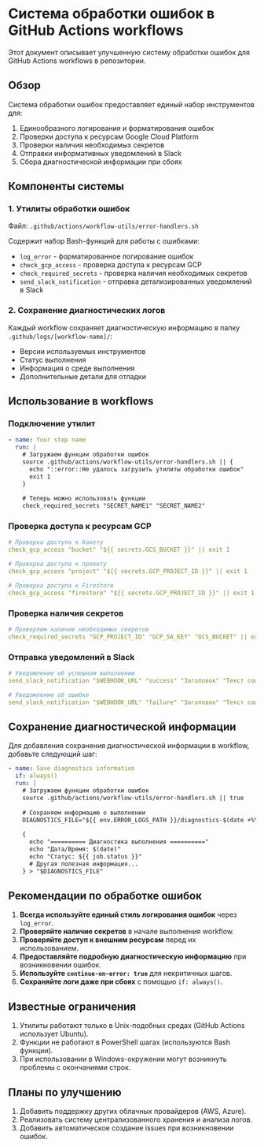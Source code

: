 # Система обработки ошибок в GitHub Actions workflows

Этот документ описывает улучшенную систему обработки ошибок для GitHub Actions workflows в репозитории.

## Обзор

Система обработки ошибок предоставляет единый набор инструментов для:

1. Единообразного логирования и форматирования ошибок
2. Проверки доступа к ресурсам Google Cloud Platform
3. Проверки наличия необходимых секретов
4. Отправки информативных уведомлений в Slack
5. Сбора диагностической информации при сбоях

## Компоненты системы

### 1. Утилиты обработки ошибок

Файл: `.github/actions/workflow-utils/error-handlers.sh`

Содержит набор Bash-функций для работы с ошибками:

- `log_error` - форматированное логирование ошибок
- `check_gcp_access` - проверка доступа к ресурсам GCP
- `check_required_secrets` - проверка наличия необходимых секретов
- `send_slack_notification` - отправка детализированных уведомлений в Slack

### 2. Сохранение диагностических логов

Каждый workflow сохраняет диагностическую информацию в папку `.github/logs/[workflow-name]/`:

- Версии используемых инструментов
- Статус выполнения
- Информация о среде выполнения
- Дополнительные детали для отладки

## Использование в workflows

### Подключение утилит

```yaml
- name: Your step name
  run: |
    # Загружаем функции обработки ошибок
    source .github/actions/workflow-utils/error-handlers.sh || {
      echo "::error::Не удалось загрузить утилиты обработки ошибок"
      exit 1
    }
    
    # Теперь можно использовать функции
    check_required_secrets "SECRET_NAME1" "SECRET_NAME2"
```

### Проверка доступа к ресурсам GCP

```yaml
# Проверка доступа к бакету
check_gcp_access "bucket" "${{ secrets.GCS_BUCKET }}" || exit 1

# Проверка доступа к проекту
check_gcp_access "project" "${{ secrets.GCP_PROJECT_ID }}" || exit 1

# Проверка доступа к Firestore
check_gcp_access "firestore" "${{ secrets.GCP_PROJECT_ID }}" || exit 1
```

### Проверка наличия секретов

```yaml
# Проверяем наличие необходимых секретов
check_required_secrets "GCP_PROJECT_ID" "GCP_SA_KEY" "GCS_BUCKET" || exit 1
```

### Отправка уведомлений в Slack

```yaml
# Уведомление об успешном выполнении
send_slack_notification "$WEBHOOK_URL" "success" "Заголовок" "Текст сообщения" "Дополнительные детали"

# Уведомление об ошибке
send_slack_notification "$WEBHOOK_URL" "failure" "Заголовок" "Текст сообщения" "Дополнительные детали"
```

## Сохранение диагностической информации

Для добавления сохранения диагностической информации в workflow, добавьте следующий шаг:

```yaml
- name: Save diagnostics information
  if: always()
  run: |
    # Загружаем функции обработки ошибок
    source .github/actions/workflow-utils/error-handlers.sh || true
    
    # Сохраняем информацию о выполнении
    DIAGNOSTICS_FILE="${{ env.ERROR_LOGS_PATH }}/diagnostics-$(date +%Y%m%d-%H%M%S).log"
    
    {
      echo "========== Диагностика выполнения =========="
      echo "Дата/Время: $(date)"
      echo "Статус: ${{ job.status }}"
      # Другая полезная информация...
    } > "$DIAGNOSTICS_FILE"
```

## Рекомендации по обработке ошибок

1. **Всегда используйте единый стиль логирования ошибок** через `log_error`.
2. **Проверяйте наличие секретов** в начале выполнения workflow.
3. **Проверяйте доступ к внешним ресурсам** перед их использованием.
4. **Предоставляйте подробную диагностическую информацию** при возникновении ошибок.
5. **Используйте `continue-on-error: true`** для некритичных шагов.
6. **Сохраняйте логи даже при сбоях** с помощью `if: always()`.

## Известные ограничения

1. Утилиты работают только в Unix-подобных средах (GitHub Actions использует Ubuntu).
2. Функции не работают в PowerShell шагах (используются Bash функции).
3. При использовании в Windows-окружении могут возникнуть проблемы с окончаниями строк.

## Планы по улучшению

1. Добавить поддержку других облачных провайдеров (AWS, Azure).
2. Реализовать систему централизованного хранения и анализа логов.
3. Добавить автоматическое создание issues при возникновении ошибок.